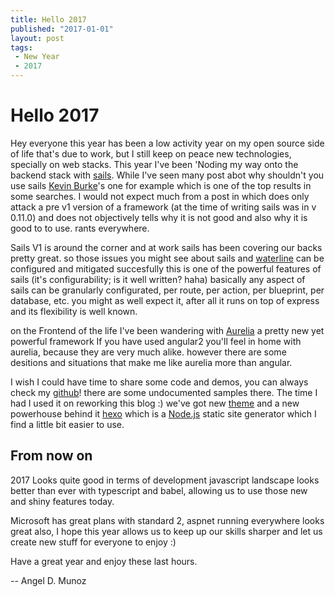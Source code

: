 ```yaml
---
title: Hello 2017
published: "2017-01-01"
layout: post
tags: 
 - New Year
 - 2017
---
```


[sails]: https://sailsjs.org/
[hexo]: https://hexo.io/
[theme]: https://github.com/raytaylorlin/hexo-theme-raytaylorism/
[github]: https://github.com/angelmunoz/
[Node.js]: https://nodejs.org/
[Aurelia]: https://aurelia.io/
[waterline]: https://github.com/balderdashy/waterline/
[Kevin Burke]: https://kev.inburke.com/kevin/dont-use-sails-or-waterline/

# Hello 2017

Hey everyone this year has been a low activity year on my open source side of life
that's due to work, but I still keep on peace new technologies, specially on web stacks.
This year I've been 'Noding my way onto the backend stack with [sails].
While I've seen many post abot why shouldn't you use sails [Kevin Burke]'s one for example
which is one of the top results in some searches. 
I would not expect much from a post in which does only attack a pre v1 version of a framework
(at the time of writing sails was in v 0.11.0) and does not objectively tells why it is not good and also why it is good
to to use.
rants everywhere.

Sails V1 is around the corner and at work sails has been covering our backs pretty great.
so those issues you might see about sails and [waterline] can be configured and mitigated succesfully
this is one of the powerful features of sails (it's configurability; is it well written? haha) 
basically any aspect of sails can be granularly configurated, per route, per action, per blueprint, per database, etc.
you might as well expect it, after all it runs on top of express and its flexibility is well known.

on the Frontend of the life I've been wandering with [Aurelia] a pretty new yet powerful framework
If you have used angular2 you'll feel in home with aurelia, because they are very much alike.
however there are some desitions and situations that make me like aurelia more than angular.

I wish I could have time to share some code and demos, you can always check my [github]! there are some undocumented samples there.
The time I had I used it on reworking this blog :)
we've got new [theme] and a new powerhouse behind it [hexo] which is a [Node.js] static site generator
which I find a little bit easier to use.

## From now on
2017 Looks quite good in terms of development javascript landscape looks better than ever with typescript
and babel, allowing us to use those new and shiny features today.

Microsoft has great plans with standard 2, aspnet running everywhere looks great also, 
I hope this year allows us to keep up our skills sharper and let us create new stuff for everyone to enjoy :)

Have a great year and enjoy these last hours.
 
 -- Angel D. Munoz

